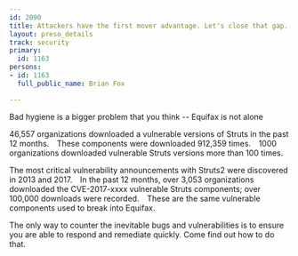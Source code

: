 ```yaml
---
id: 2090
title: Attackers have the first mover advantage. Let's close that gap.
layout: preso_details
track: security
primary:
  id: 1163
persons:
- id: 1163
  full_public_name: Brian Fox

---
```

Bad hygiene is a bigger problem that you think -- Equifax is not alone

46,557 organizations downloaded a vulnerable versions of Struts in the past 12 months.  These components were downloaded 912,359 times.  1000 organizations downloaded vulnerable Struts versions more than 100 times.

The most critical vulnerability announcements with Struts2 were discovered in 2013 and 2017.  In the past 12 months, over 3,053 organizations downloaded the CVE-2017-xxxx vulnerable Struts components; over 100,000 downloads were recorded.  These are the same vulnerable components used to break into Equifax.

The only way to counter the inevitable bugs and vulnerabilities is to ensure you are able to respond and remediate quickly. Come find out how to do that.